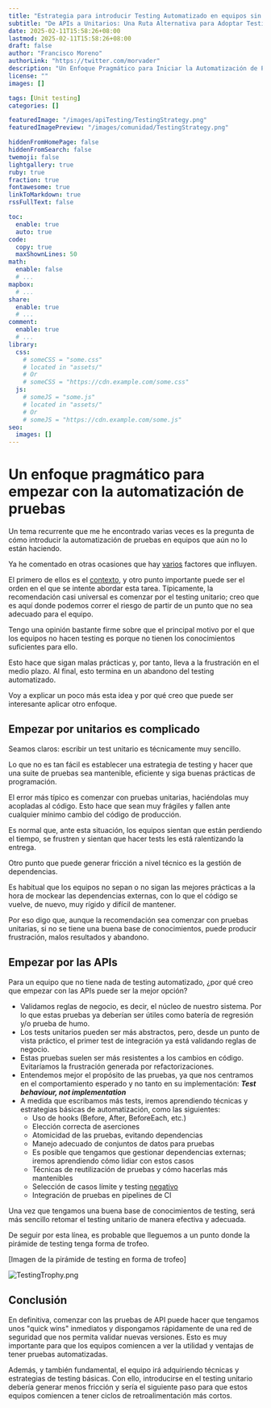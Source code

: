 ```yaml
---
title: "Estrategia para introducir Testing Automatizado en equipos sin experiencia"
subtitle: "De APIs a Unitarios: Una Ruta Alternativa para Adoptar Testing Automatizado"
date: 2025-02-11T15:58:26+08:00
lastmod: 2025-02-11T15:58:26+08:00
draft: false
author: "Francisco Moreno"
authorLink: "https://twitter.com/morvader"
description: "Un Enfoque Pragmático para Iniciar la Automatización de Pruebas"
license: ""
images: []

tags: [Unit testing]
categories: []

featuredImage: "/images/apiTesting/TestingStrategy.png"
featuredImagePreview: "/images/comunidad/TestingStrategy.png"

hiddenFromHomePage: false
hiddenFromSearch: false
twemoji: false
lightgallery: true
ruby: true
fraction: true
fontawesome: true
linkToMarkdown: true
rssFullText: false

toc:
  enable: true
  auto: true
code:
  copy: true
  maxShownLines: 50
math:
  enable: false
  # ...
mapbox:
  # ...
share:
  enable: true
  # ...
comment:
  enable: true
  # ...
library:
  css:
    # someCSS = "some.css"
    # located in "assets/"
    # Or
    # someCSS = "https://cdn.example.com/some.css"
  js:
    # someJS = "some.js"
    # located in "assets/"
    # Or
    # someJS = "https://cdn.example.com/some.js"
seo:
  images: []
---
```

<!--more-->

# Un enfoque pragmático para empezar con la automatización de pruebas

Un tema recurrente que me he encontrado varias veces es la pregunta de cómo introducir la automatización de pruebas en equipos que aún no lo están haciendo.

Ya he comentado en otras ocasiones que hay [varios](https://medium.com/@morvader/es-el-rol-de-qa-necesario-en-los-equipos-ac6858586c7b) factores que influyen.

El primero de ellos es el [contexto](https://medium.com/@morvader/testing-iceberg-2cc7501f4e06), y otro punto importante puede ser el orden en el que se intente abordar esta tarea. Típicamente, la recomendación casi universal es comenzar por el testing unitario; creo que es aquí donde podemos correr el riesgo de partir de un punto que no sea adecuado para el equipo.

Tengo una opinión bastante firme sobre que el principal motivo por el que los equipos no hacen testing es porque no tienen los conocimientos suficientes para ello.

Esto hace que sigan malas prácticas y, por tanto, lleva a la frustración en el medio plazo. Al final, esto termina en un abandono del testing automatizado.

Voy a explicar un poco más esta idea y por qué creo que puede ser interesante aplicar otro enfoque.

## Empezar por unitarios es complicado

Seamos claros: escribir un test unitario es técnicamente muy sencillo.

Lo que no es tan fácil es establecer una estrategia de testing y hacer que una suite de pruebas sea mantenible, eficiente y siga buenas prácticas de programación.

El error más típico es comenzar con pruebas unitarias, haciéndolas muy acopladas al código. Esto hace que sean muy frágiles y fallen ante cualquier mínimo cambio del código de producción.

Es normal que, ante esta situación, los equipos sientan que están perdiendo el tiempo, se frustren y sientan que hacer tests les está ralentizando la entrega.

Otro punto que puede generar fricción a nivel técnico es la gestión de dependencias.

Es habitual que los equipos no sepan o no sigan las mejores prácticas a la hora de mockear las dependencias externas, con lo que el código se vuelve, de nuevo, muy rígido y difícil de mantener.

Por eso digo que, aunque la recomendación sea comenzar con pruebas unitarias, si no se tiene una buena base de conocimientos, puede producir frustración, malos resultados y abandono.

## Empezar por las APIs

Para un equipo que no tiene nada de testing automatizado, ¿por qué creo que empezar con las APIs puede ser la mejor opción?

- Validamos reglas de negocio, es decir, el núcleo de nuestro sistema. Por lo que estas pruebas ya deberían ser útiles como batería de regresión y/o prueba de humo.
- Los tests unitarios pueden ser más abstractos, pero, desde un punto de vista práctico, el primer test de integración ya está validando reglas de negocio.
- Estas pruebas suelen ser más resistentes a los cambios en código. Evitaríamos la frustración generada por refactorizaciones.
- Entendemos mejor el propósito de las pruebas, ya que nos centramos en el comportamiento esperado y no tanto en su implementación: ***Test behaviour, not implementation***
- A medida que escribamos más tests, iremos aprendiendo técnicas y estrategias básicas de automatización, como las siguientes:
  - Uso de hooks (Before, After, BeforeEach, etc.)
  - Elección correcta de aserciones
  - Atomicidad de las pruebas, evitando dependencias
  - Manejo adecuado de conjuntos de datos para pruebas
  - Es posible que tengamos que gestionar dependencias externas; iremos aprendiendo cómo lidiar con estos casos
  - Técnicas de reutilización de pruebas y cómo hacerlas más mantenibles
  - Selección de casos límite y testing [negativo]([https://](https://testingfromthetrenches.com/negativetesting/))
  - Integración de pruebas en pipelines de CI

Una vez que tengamos una buena base de conocimientos de testing, será más sencillo retomar el testing unitario de manera efectiva y adecuada.

De seguir por esta línea, es probable que lleguemos a un punto donde la pirámide de testing tenga forma de trofeo.

[Imagen de la pirámide de testing en forma de trofeo]

![TestingTrophy.png](/images/apiTesting/TestingTrophy.png)

## Conclusión

En definitiva, comenzar con las pruebas de API puede hacer que tengamos unos "quick wins" inmediatos y dispongamos rápidamente de una red de seguridad que nos permita validar nuevas versiones. Esto es muy importante para que los equipos comiencen a ver la utilidad y ventajas de tener pruebas automatizadas.

Además, y también fundamental, el equipo irá adquiriendo técnicas y estrategias de testing básicas. Con ello, introducirse en el testing unitario debería generar menos fricción y sería el siguiente paso para que estos equipos comiencen a tener ciclos de retroalimentación más cortos.
